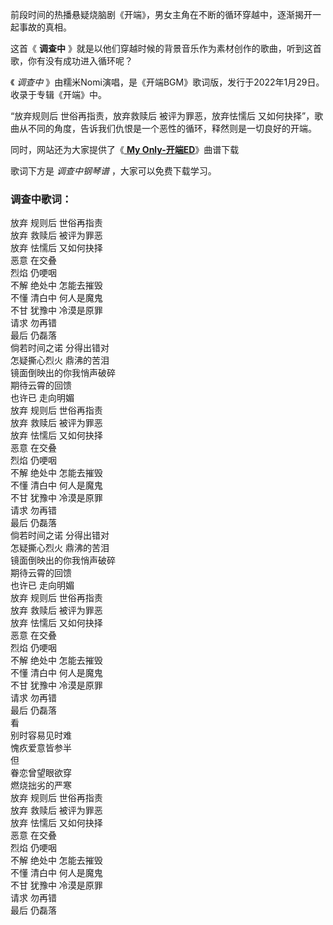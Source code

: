 

前段时间的热播悬疑烧脑剧《开端》，男女主角在不断的循环穿越中，逐渐揭开一起事故的真相。

这首《 **调查中** 》就是以他们穿越时候的背景音乐作为素材创作的歌曲，听到这首歌，你有没有成功进入循环呢？

《 _调查中_ 》由糯米Nomi演唱，是《开端BGM》歌词版，发行于2022年1月29日。收录于专辑《开端》中。

“放弃规则后 世俗再指责，放弃救赎后 被评为罪恶，放弃怯懦后 又如何抉择”，歌曲从不同的角度，告诉我们仇恨是一个恶性的循环，释然则是一切良好的开端。

同时，网站还为大家提供了《[ **My Only-开端ED**](Music-13964-My-Only-开端ED.html "My Only-
开端ED")》曲谱下载

歌词下方是 _调查中钢琴谱_ ，大家可以免费下载学习。

### 调查中歌词：

放弃 规则后 世俗再指责  
放弃 救赎后 被评为罪恶  
放弃 怯懦后 又如何抉择  
恶意 在交叠  
烈焰 仍哽咽  
不解 绝处中 怎能去摧毁  
不懂 清白中 何人是魔鬼  
不甘 犹豫中 冷漠是原罪  
请求 勿再错  
最后 仍磊落  
倘若时间之诺 分得出错对  
怎疑撕心烈火 鼎沸的苦泪  
镜面倒映出的你我悄声破碎  
期待云霄的回馈  
也许已 走向明媚  
放弃 规则后 世俗再指责  
放弃 救赎后 被评为罪恶  
放弃 怯懦后 又如何抉择  
恶意 在交叠  
烈焰 仍哽咽  
不解 绝处中 怎能去摧毁  
不懂 清白中 何人是魔鬼  
不甘 犹豫中 冷漠是原罪  
请求 勿再错  
最后 仍磊落  
倘若时间之诺 分得出错对  
怎疑撕心烈火 鼎沸的苦泪  
镜面倒映出的你我悄声破碎  
期待云霄的回馈  
也许已 走向明媚  
放弃 规则后 世俗再指责  
放弃 救赎后 被评为罪恶  
放弃 怯懦后 又如何抉择  
恶意 在交叠  
烈焰 仍哽咽  
不解 绝处中 怎能去摧毁  
不懂 清白中 何人是魔鬼  
不甘 犹豫中 冷漠是原罪  
请求 勿再错  
最后 仍磊落  
看  
别时容易见时难  
愧疚爱意皆参半  
但  
眷恋曾望眼欲穿  
燃烧拙劣的严寒  
放弃 规则后 世俗再指责  
放弃 救赎后 被评为罪恶  
放弃 怯懦后 又如何抉择  
恶意 在交叠  
烈焰 仍哽咽  
不解 绝处中 怎能去摧毁  
不懂 清白中 何人是魔鬼  
不甘 犹豫中 冷漠是原罪  
请求 勿再错  
最后 仍磊落


